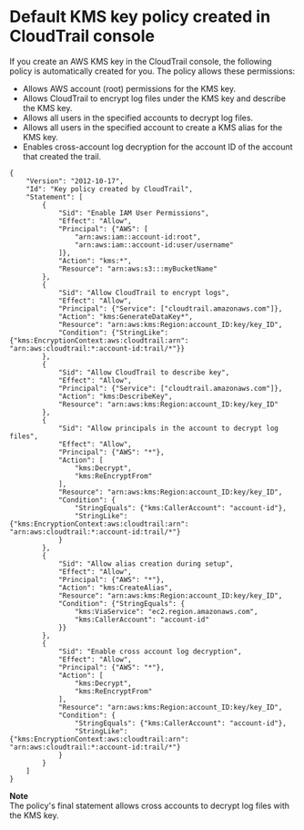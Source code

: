 # Default KMS key policy created in CloudTrail console<a name="default-kms-key-policy"></a>

If you create an AWS KMS key in the CloudTrail console, the following policy is automatically created for you\. The policy allows these permissions:
+ Allows AWS account \(root\) permissions for the KMS key\.
+ Allows CloudTrail to encrypt log files under the KMS key and describe the KMS key\.
+ Allows all users in the specified accounts to decrypt log files\.
+ Allows all users in the specified account to create a KMS alias for the KMS key\.
+ Enables cross\-account log decryption for the account ID of the account that created the trail\. 

```
{
    "Version": "2012-10-17",
    "Id": "Key policy created by CloudTrail",
    "Statement": [
        {
            "Sid": "Enable IAM User Permissions",
            "Effect": "Allow",
            "Principal": {"AWS": [
                "arn:aws:iam::account-id:root",
                "arn:aws:iam::account-id:user/username"
            ]},
            "Action": "kms:*",
            "Resource": "arn:aws:s3:::myBucketName"
        },
        {
            "Sid": "Allow CloudTrail to encrypt logs",
            "Effect": "Allow",
            "Principal": {"Service": ["cloudtrail.amazonaws.com"]},
            "Action": "kms:GenerateDataKey*",
            "Resource": "arn:aws:kms:Region:account_ID:key/key_ID",
            "Condition": {"StringLike": {"kms:EncryptionContext:aws:cloudtrail:arn": "arn:aws:cloudtrail:*:account-id:trail/*"}}
        },
        {
            "Sid": "Allow CloudTrail to describe key",
            "Effect": "Allow",
            "Principal": {"Service": ["cloudtrail.amazonaws.com"]},
            "Action": "kms:DescribeKey",
            "Resource": "arn:aws:kms:Region:account_ID:key/key_ID"
        },
        {
            "Sid": "Allow principals in the account to decrypt log files",
            "Effect": "Allow",
            "Principal": {"AWS": "*"},
            "Action": [
                "kms:Decrypt",
                "kms:ReEncryptFrom"
            ],
            "Resource": "arn:aws:kms:Region:account_ID:key/key_ID",
            "Condition": {
                "StringEquals": {"kms:CallerAccount": "account-id"},
                "StringLike": {"kms:EncryptionContext:aws:cloudtrail:arn": "arn:aws:cloudtrail:*:account-id:trail/*"}
            }
        },
        {
            "Sid": "Allow alias creation during setup",
            "Effect": "Allow",
            "Principal": {"AWS": "*"},
            "Action": "kms:CreateAlias",
            "Resource": "arn:aws:kms:Region:account_ID:key/key_ID",
            "Condition": {"StringEquals": {
                "kms:ViaService": "ec2.region.amazonaws.com",
                "kms:CallerAccount": "account-id"
            }}
        },
        {
            "Sid": "Enable cross account log decryption",
            "Effect": "Allow",
            "Principal": {"AWS": "*"},
            "Action": [
                "kms:Decrypt",
                "kms:ReEncryptFrom"
            ],
            "Resource": "arn:aws:kms:Region:account_ID:key/key_ID",
            "Condition": {
                "StringEquals": {"kms:CallerAccount": "account-id"},
                "StringLike": {"kms:EncryptionContext:aws:cloudtrail:arn": "arn:aws:cloudtrail:*:account-id:trail/*"}
            }
        }
    ]
}
```

**Note**  
The policy's final statement allows cross accounts to decrypt log files with the KMS key\.